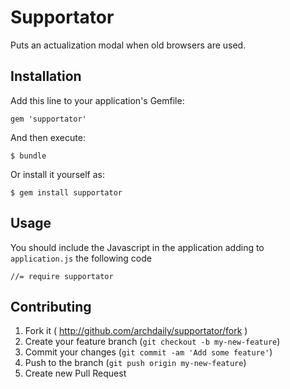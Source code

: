 # Supportator

Puts an actualization modal when old browsers are used.

## Installation

Add this line to your application's Gemfile:

    gem 'supportator'

And then execute:

    $ bundle

Or install it yourself as:

    $ gem install supportator

## Usage

You should include the Javascript in the application adding to `application.js` the following code
	
	//= require supportator

## Contributing

1. Fork it ( http://github.com/archdaily/supportator/fork )
2. Create your feature branch (`git checkout -b my-new-feature`)
3. Commit your changes (`git commit -am 'Add some feature'`)
4. Push to the branch (`git push origin my-new-feature`)
5. Create new Pull Request

